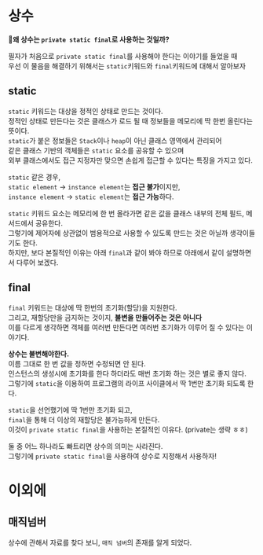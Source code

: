 # 상수 
**🤔왜 상수는 `private static final`로 사용하는 것일까?**       

필자가 처음으로 `private static final`를 사용해야 한다는 이야기를 들었을 때  
우선 이 물음을 해결하기 위해서는 `static`키워드와 `final`키워드에 대해서 알아보자     
       
## static      
`static` 키워드는 대상을 정적인 상태로 만드는 것이다.              
정적인 상태로 만든다는 것은 클래스가 로드 될 때 정보들을 메모리에 딱 한번 올린다는 뜻이다.    
`static`가 붙은 정보들은 `Stack`이나 `heap`이 아닌 클래스 영역에서 관리되어        
같은 클래스 기반의 객체들은 `static` 요소를 공유할 수 있으며         
외부 클래스에서도 접근 지정자만 맞으면 손쉽게 접근할 수 있다는 특징을 가지고 있다.      
       
`static` 같은 경우,        
`static element` -> `instance element`는 **접근 불가**이지만,         
`instance element` -> `static element`는 **접근 가능**하다.       
          
`static` 키워드 요소는 메모리에 한 번 올라가면 같은 값을 클래스 내부의 전체 필드, 메서드에서 공유한다.   
그렇기에 제어자에 상관없이 범용적으로 사용할 수 있도록 만드는 것은 아닐까 생각이들기도 한다.        
하지만, 보다 본질적인 이유는 아래 `final`과 같이 봐야 하므로 아래에서 같이 설명하면서 다루어 보겠다.   
            
## final         
`final` 키워드는 대상에 딱 한번의 초기화(할당)을 지원한다.          
그리고, 재할당만을 금지하는 것이지, **불변을 만들어주는 것은 아니다**         
이를 다르게 생각하면 객체를 여러번 만든다면 여러번 초기화가 이루어 질 수 있다는 이야기다.   
      
**상수는 불변해야한다.**        
이름 그대로 한 번 값을 정하면 수정되면 안 된다.       
인스턴스의 생성시에 초기화를 한다 하더라도 매번 초기화 하는 것은 별로 좋지 않다.      
그렇기에 `static`을 이용하여 프로그램의 라이프 사이클에서 딱 1번만 초기화 되도록 한다.   
        
`static`을 선언했기에 딱 1번만 초기화 되고,     
`final`을 통해 더 이상의 재할당은 불가능하게 만든다.        
이것이 `private static final`을 사용하는 본질적인 이유다. (private는 생략 ㅎㅎ)     

둘 중 어느 하나라도 빠트리면 상수의 의미는 사라진다.   
그렇기에 `private static final`을 사용하여 상수로 지정해서 사용하자!  

# 이외에 
## 매직넘버  
상수에 관해서 자료를 찾다 보니, `매직 넘버`의 존재를 알게 되었다.   
